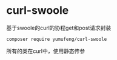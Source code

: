 # curl-swoole

基于swoole的curl的协程get和post请求封装

`composer require yumufeng/curl-swoole`

所有的类在curl中，使用静态传参

